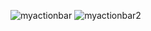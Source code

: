 ![myactionbar](https://user-images.githubusercontent.com/44075596/72204682-32884780-34ad-11ea-904b-d5eea5f1ed9d.png)
![myactionbar2](https://user-images.githubusercontent.com/44075596/72204683-3320de00-34ad-11ea-8e9b-45ca77b6b895.png)
